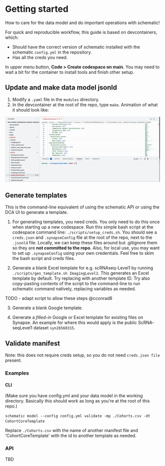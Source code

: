# Getting started

How to care for the data model and do important operations with schematic!

For quick and reproducible workflow, this guide is based on devcontainers, which:
- Should have the correct version of schematic installed with the schematic `config.yml` in the repository.
- Has all the creds you need.

In upper menu button, **Code > Create codespace on main**. 
You may need to wait a bit for the container to install tools and finish other setup.

## Update and make data model jsonld

1. Modify a `.yaml` file in the `modules` directory.
2. In the devcontainer at the root of the repo, type `make`. Animation of what it should look like:

![make demonstration](docs/make.gif)

## Generate templates

This is the command-line equivalent of using the schematic API or using the DCA UI to generate a template.

1. For generating templates, you need creds. You only need to do this once when starting up a new codespace. Run this simple bash script at the codespace command line: `./scripts/setup_creds.sh`. You should see a `creds.json` and `.synapseConfig` file at the root of the repo, next to the `.jsonld` file. Locally, we can keep these files around but .gitignore them so they are **not committed to the repo**. Also, for local use, you may want to set up `.synapseConfig` using your own credentials. Feel free to skim the bash script and creds files.

2. Generate a blank Excel template for e.g. scRNAseq-Level1 by running `./scripts/gen_template.sh ImagingLevel2`. This generates an Excel template by default. Try replacing with another template ID. Try also copy-pasting contents of the script to the command-line to run schematic command natively, replacing variables as needed.

TODO - adapt script to allow these steps @cconrad8

3. Generate a blank Google template.

4. Generate a *filled-in* Google or Excel template for existing files on Synapse. An example for where this would apply is the public ScRNA-seqLevel1 dataset `syn26560315`.

 
## Validate manifest

Note: this does not require creds setup, so you do not need `creds.json file` present.

### Examples

#### CLI
(Make sure you have config.yml and your data model in the working directory. Basically this should work as long as you're at the root of this repo.)

`schematic model --config config.yml validate -mp ./Cohorts.csv -dt CohortCoreTemplate`

Replace `./Cohorts.csv` with the name of another manifest file and 'CohortCoreTemplate' with the id to another template as needed.

### API

TBD



